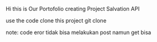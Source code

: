 Hi this is Our Portofolio creating Project Salvation API

use the code
clone this project
git clone

note: code eror tidak bisa melakukan post namun get bisa
